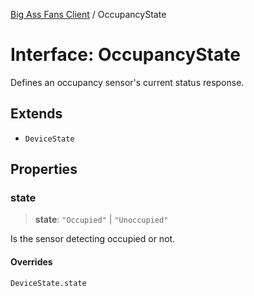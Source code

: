 [Big Ass Fans Client](../README.md) / OccupancyState

# Interface: OccupancyState

Defines an occupancy sensor's current status response.

## Extends

- `DeviceState`

## Properties

### state

> **state**: `"Occupied"` \| `"Unoccupied"`

Is the sensor detecting occupied or not.

#### Overrides

`DeviceState.state`
